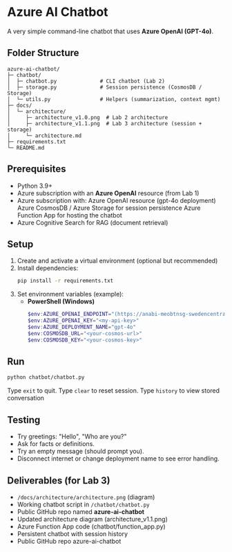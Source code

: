 
# Azure AI Chatbot

A very simple command-line chatbot that uses **Azure OpenAI (GPT-4o)**.

## Folder Structure
```
azure-ai-chatbot/
├─ chatbot/
│  ├─ chatbot.py              # CLI chatbot (Lab 2)
│  ├─ storage.py              # Session persistence (CosmosDB / Storage)
│  └─ utils.py                # Helpers (summarization, context mgmt)
├─ docs/
│  └─ architecture/
│     ├─ architecture_v1.0.png  # Lab 2 architecture
│     ├─ architecture_v1.1.png  # Lab 3 architecture (session + storage)
│     └─ architecture.md
├─ requirements.txt
└─ README.md

```

## Prerequisites
- Python 3.9+
- Azure subscription with an **Azure OpenAI** resource (from Lab 1)
- Azure subscription with:
   Azure OpenAI resource (gpt-4o deployment)
   Azure CosmosDB / Azure Storage for session persistence
   Azure Function App for hosting the chatbot
- Azure Cognitive Search for RAG (document retrieval)

## Setup
1. Create and activate a virtual environment (optional but recommended)
2. Install dependencies:
   ```bash
   pip install -r requirements.txt
   ```
3. Set environment variables (example):
   - **PowerShell (Windows)**
     ```powershell
     $env:AZURE_OPENAI_ENDPOINT="(https://anabi-meobtnsg-swedencentral.cognitiveservices.azure.com)"
     $env:AZURE_OPENAI_KEY="<my-api-key>"
     $env:AZURE_DEPLOYMENT_NAME="gpt-4o"
     $env:COSMOSDB_URL="<your-cosmos-url>"
     $env:COSMOSDB_KEY="<your-cosmos-key>"

     ```

## Run
```bash
python chatbot/chatbot.py
```

Type `exit` to quit.
Type `clear` to reset session.
Type `history` to view stored conversation


## Testing
- Try greetings: "Hello", "Who are you?"
- Ask for facts or definitions.
- Try an empty message (should prompt you).
- Disconnect internet or change deployment name to see error handling.

## Deliverables (for Lab 3)
- `/docs/architecture/architecture.png` (diagram)
- Working chatbot script in `/chatbot/chatbot.py`
- Public GitHub repo named **azure-ai-chatbot**
- Updated architecture diagram (architecture_v1.1.png)
- Azure Function App code (chatbot/function_app.py)
- Persistent chatbot with session history
- Public GitHub repo azure-ai-chatbot

